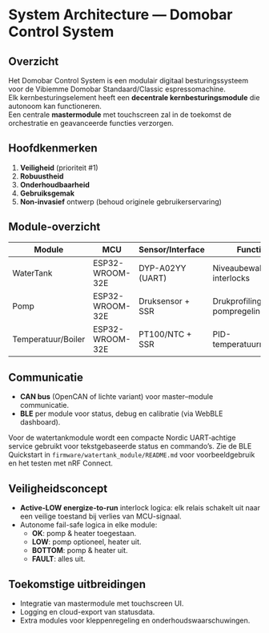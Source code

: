 # System Architecture — Domobar Control System

## Overzicht

Het Domobar Control System is een modulair digitaal besturingssysteem voor de Vibiemme Domobar Standaard/Classic espressomachine.  
Elk kernbesturingselement heeft een **decentrale kernbesturingsmodule** die autonoom kan functioneren.  
Een centrale **mastermodule** met touchscreen zal in de toekomst de orchestratie en geavanceerde functies verzorgen.

## Hoofdkenmerken

1. **Veiligheid** (prioriteit #1)
2. **Robuustheid**
3. **Onderhoudbaarheid**
4. **Gebruiksgemak**
5. **Non-invasief** ontwerp (behoud originele gebruikerservaring)

## Module-overzicht

| Module            | MCU                    | Sensor/Interface            | Functie |
|-------------------|-----------------------|-----------------------------|---------|
| WaterTank         | ESP32-WROOM-32E       | DYP-A02YY (UART)            | Niveaubewaking + interlocks |
| Pomp              | ESP32-WROOM-32E       | Druksensor + SSR            | Drukprofiling, pompregeling |
| Temperatuur/Boiler| ESP32-WROOM-32E       | PT100/NTC + SSR             | PID-temperatuurregeling |

## Communicatie

- **CAN bus** (OpenCAN of lichte variant) voor master–module communicatie.
- **BLE** per module voor status, debug en calibratie (via WebBLE dashboard).

Voor de watertankmodule wordt een compacte Nordic UART‑achtige service gebruikt voor tekstgebaseerde status en commando’s. Zie de BLE Quickstart in `firmware/watertank_module/README.md` voor voorbeeldgebruik en het testen met nRF Connect.

## Veiligheidsconcept

- **Active-LOW energize-to-run** interlock logica: elk relais schakelt uit naar een veilige toestand bij verlies van MCU-signaal.
- Autonome fail-safe logica in elke module:
  - **OK**: pomp & heater toegestaan.
  - **LOW**: pomp optioneel, heater uit.
  - **BOTTOM**: pomp & heater uit.
  - **FAULT**: alles uit.

## Toekomstige uitbreidingen

- Integratie van mastermodule met touchscreen UI.
- Logging en cloud-export van statusdata.
- Extra modules voor kleppenregeling en onderhoudswaarschuwingen.
